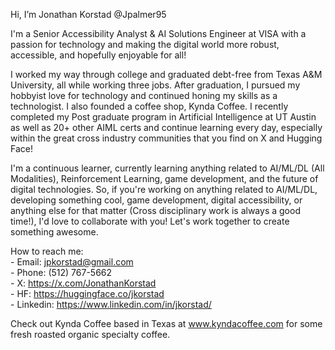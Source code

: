 Hi, I’m Jonathan Korstad @Jpalmer95

       
I'm a Senior Accessibility Analyst & AI Solutions Engineer at VISA with a passion for technology and making the digital world more robust, accessible, and hopefully enjoyable for all!

I worked my way through college and graduated debt-free from Texas A&M University, all while working three jobs. After graduation, I pursued my hobbyist love for technology and continued honing my skills as a technologist. I also founded a coffee shop, Kynda Coffee. I recently completed my Post graduate program in Artificial Intelligence at UT Austin as well as 20+ other AIML certs and continue learning every day, especially within the great cross industry communities that you find on X and Hugging Face!

I'm a continuous learner, currently learning anything related to AI/ML/DL (All Modalities), Reinforcement Learning, game development, and the future of digital technologies. So, if you're working on anything related to AI/ML/DL, developing something cool, game development, digital accessibility, or anything else for that matter (Cross disciplinary work is always a good time!), I'd love to collaborate with you! Let's work together to create something awesome.


How to reach me:
        <br>- Email: jpkorstad@gmail.com
        <br>- Phone: (512) 767-5662
        <br>- X: https://x.com/JonathanKorstad
        <br>- HF: https://huggingface.co/jkorstad
        <br>- Linkedin: https://www.linkedin.com/in/jkorstad/

Check out Kynda Coffee based in Texas at www.kyndacoffee.com for some fresh roasted organic specialty coffee.



